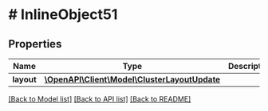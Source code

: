 # # InlineObject51

## Properties

Name | Type | Description | Notes
------------ | ------------- | ------------- | -------------
**layout** | [**\OpenAPI\Client\Model\ClusterLayoutUpdate**](ClusterLayoutUpdate.md) |  | [optional]

[[Back to Model list]](../../README.md#models) [[Back to API list]](../../README.md#endpoints) [[Back to README]](../../README.md)
